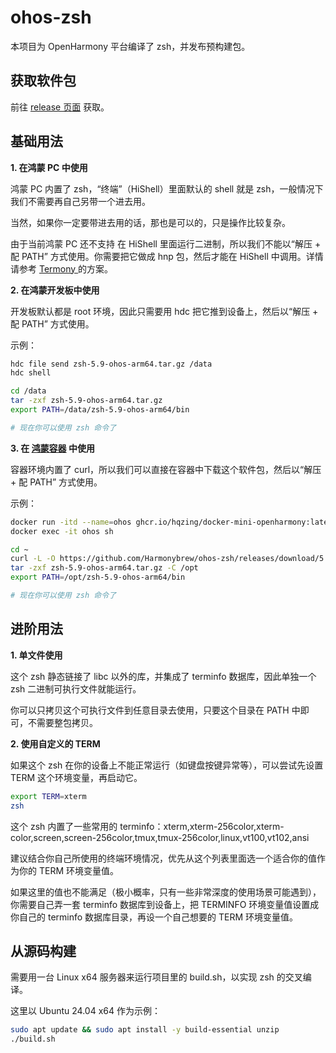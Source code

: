 # ohos-zsh
本项目为 OpenHarmony 平台编译了 zsh，并发布预构建包。

## 获取软件包
前往 [release 页面](https://github.com/Harmonybrew/ohos-zsh/releases) 获取。

## 基础用法
**1\. 在鸿蒙 PC 中使用**

鸿蒙 PC 内置了 zsh，“终端”（HiShell）里面默认的 shell 就是 zsh，一般情况下我们不需要再自己另带一个进去用。

当然，如果你一定要带进去用的话，那也是可以的，只是操作比较复杂。

由于当前鸿蒙 PC 还不支持 在 HiShell 里面运行二进制，所以我们不能以“解压 + 配 PATH” 方式使用。你需要把它做成 hnp 包，然后才能在 HiShell 中调用。详情请参考 [Termony
](https://github.com/TermonyHQ/Termony) 的方案。

**2\. 在鸿蒙开发板中使用**

开发板默认都是 root 环境，因此只需要用 hdc 把它推到设备上，然后以“解压 + 配 PATH” 方式使用。

示例：
```sh
hdc file send zsh-5.9-ohos-arm64.tar.gz /data
hdc shell

cd /data
tar -zxf zsh-5.9-ohos-arm64.tar.gz
export PATH=/data/zsh-5.9-ohos-arm64/bin

# 现在你可以使用 zsh 命令了
```

**3\. 在 [鸿蒙容器](https://github.com/hqzing/docker-mini-openharmony) 中使用**

容器环境内置了 curl，所以我们可以直接在容器中下载这个软件包，然后以“解压 + 配 PATH” 方式使用。

示例：
```sh
docker run -itd --name=ohos ghcr.io/hqzing/docker-mini-openharmony:latest
docker exec -it ohos sh

cd ~
curl -L -O https://github.com/Harmonybrew/ohos-zsh/releases/download/5.9/zsh-5.9-ohos-arm64.tar.gz
tar -zxf zsh-5.9-ohos-arm64.tar.gz -C /opt
export PATH=/opt/zsh-5.9-ohos-arm64/bin

# 现在你可以使用 zsh 命令了
```

## 进阶用法
**1\. 单文件使用**

这个 zsh 静态链接了 libc 以外的库，并集成了 terminfo 数据库，因此单独一个 zsh 二进制可执行文件就能运行。

你可以只拷贝这个可执行文件到任意目录去使用，只要这个目录在 PATH 中即可，不需要整包拷贝。

**2\. 使用自定义的 TERM**

如果这个 zsh 在你的设备上不能正常运行（如键盘按键异常等），可以尝试先设置 TERM 这个环境变量，再启动它。

```sh
export TERM=xterm
zsh
```

这个 zsh 内置了一些常用的 terminfo：xterm,xterm-256color,xterm-color,screen,screen-256color,tmux,tmux-256color,linux,vt100,vt102,ansi

建议结合你自己所使用的终端环境情况，优先从这个列表里面选一个适合你的值作为你的 TERM 环境变量值。

如果这里的值也不能满足（极小概率，只有一些非常深度的使用场景可能遇到），你需要自己弄一套 terminfo 数据库到设备上，把 TERMINFO 环境变量值设置成你自己的 terminfo 数据库目录，再设一个自己想要的 TERM 环境变量值。

## 从源码构建
需要用一台 Linux x64 服务器来运行项目里的 build.sh，以实现 zsh 的交叉编译。

这里以 Ubuntu 24.04 x64 作为示例：
```sh
sudo apt update && sudo apt install -y build-essential unzip
./build.sh
```
